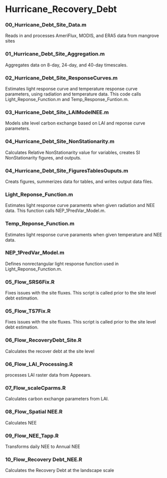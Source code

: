 # Hurricane_Recovery_Debt

### 00_Hurricane_Debt_Site_Data.m
Reads in and processes AmeriFlux, MODIS, and ERA5 data from mangrove sites

### 01_Hurricane_Debt_Site_Aggregation.m
Aggregates data on 8-day, 24-day, and 40-day timescales.

### 02_Hurricane_Debt_Site_ResponseCurves.m
Estimates light response curve and temperature response curve parameters, using radiation and temperature data. This code calls Light_Reponse_Function.m and Temp_Response_Funtion.m.

### 03_Hurricane_Debt_Site_LAIModelNEE.m
Models site level carbon exchange based on LAI and reponse curve parameters. 
 
### 04_Hurricane_Debt_Site_NonStationarity.m
Calculates Relative NonStationarity value for variables, creates SI NonStationarity figures, and outputs.

### 04_Hurricane_Debt_Site_FiguresTablesOuputs.m
Creats figures, summerizes data for tables, and writes output data files.

### Light_Reponse_Function.m
Estimates light response curve paraments when given radiation and NEE data. This function calls NEP_1PredVar_Model.m.

### Temp_Reponse_Function.m
Estimates light response curve paraments when given temperature and NEE data.

### NEP_1PredVar_Model.m
Defines nonrectangular light response function used in Light_Reponse_Function.m.

### 05_Flow_SRS6Fix.R
Fixes issues with the site fluxes. This script is called prior to the site level debt estimation.

### 05_Flow_TS7Fix.R
Fixes issues with the site fluxes. This script is called prior to the site level debt estimation.

### 06_Flow_RecoveryDebt_Site.R 
Calculates the recover debt at the site level

### 06_Flow_LAI_Processing.R 
processes LAI raster data from Appeears.

### 07_Flow_scaleCparms.R 
Calculates carbon exchange parameters from LAI.

### 08_Flow_Spatial NEE.R
Calculates NEE

### 09_Flow_NEE_Tapp.R
Transforms daily NEE to Annual NEE

### 10_Flow_Recovery Debt_NEE.R
Calculates the Recovery Debt at the landscape scale

